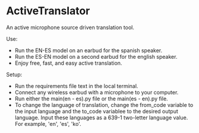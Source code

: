 # ActiveTranslator
An active microphone source driven translation tool.

Use:
* Run the EN-ES model on an earbud for the spanish speaker.
* Run the ES-EN model on a second earbud for the english speaker.
* Enjoy free, fast, and easy active translation.

Setup:
* Run the requirements file text in the local terminal.
* Connect any wireless earbud with a microphone to your computer.
* Run either the main(en - es).py file or the main(es - en).py file.
* To change the language of translation, change the from_code variable to the input language and the to_code variablee to the desired output language. Input these languages as a 639-1 two-letter language value. For example, 'en', 'es', 'ko'.
